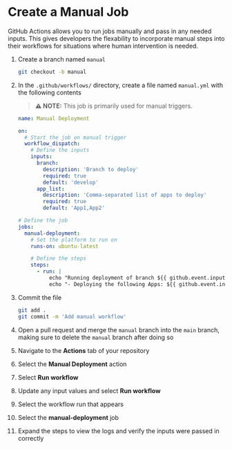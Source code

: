 # Create a Manual Job

GitHub Actions allows you to run jobs manually and pass in any needed inputs.
This gives developers the flexability to incorporate manual steps into their
workflows for situations where human intervention is needed.

1. Create a branch named `manual`

   ```bash
   git checkout -b manual
   ```

2. In the `.github/workflows/` directory, create a file named `manual.yml` with
   the following contents

   > **:warning: NOTE:** This job is primarily used for manual triggers.

   ```yaml
   name: Manual Deployment

   on:
     # Start the job on manual trigger
     workflow_dispatch:
       # Define the inputs
       inputs:
         branch:
           description: 'Branch to deploy'
           required: true
           default: 'develop'
         app_list:
           description: 'Comma-separated list of apps to deploy'
           required: true
           default: 'App1,App2'

   # Define the job
   jobs:
     manual-deployment:
       # Set the platform to run on
       runs-on: ubuntu-latest

       # Define the steps
       steps:
         - run: |
             echo "Running deployment of branch ${{ github.event.inputs.branch }}!"
             echo "- Deploying the following Apps: ${{ github.event.inputs.app_list }}!"
   ```

3. Commit the file

   ```bash
   git add .
   git commit -m 'Add manual workflow'
   ```

4. Open a pull request and merge the `manual` branch into the `main` branch,
   making sure to delete the `manual` branch after doing so
5. Navigate to the **Actions** tab of your repository
6. Select the **Manual Deployment** action
7. Select **Run workflow**
8. Update any input values and select **Run workflow**
9. Select the workflow run that appears
10. Select the **manual-deployment** job
11. Expand the steps to view the logs and verify the inputs were passed in
    correctly
